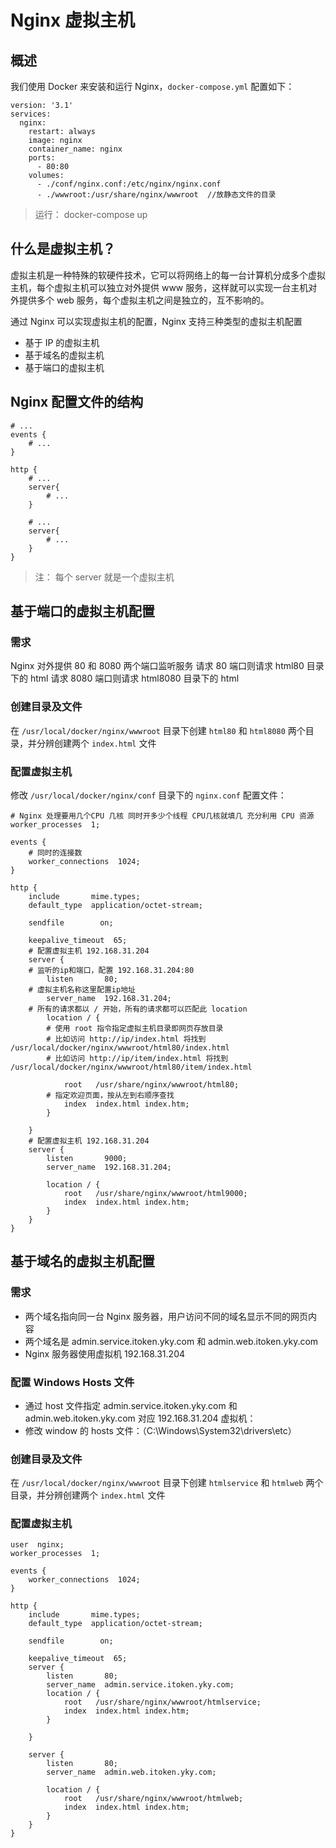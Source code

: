 # **Nginx 虚拟主机**
## **概述**
我们使用 Docker 来安装和运行 Nginx，`docker-compose.yml` 配置如下：
```
version: '3.1'
services:
  nginx:
    restart: always
    image: nginx
    container_name: nginx
    ports:
      - 80:80
    volumes:
      - ./conf/nginx.conf:/etc/nginx/nginx.conf
      - ./wwwroot:/usr/share/nginx/wwwroot  //放静态文件的目录
```
> 运行： docker-compose up

## **什么是虚拟主机？**
虚拟主机是一种特殊的软硬件技术，它可以将网络上的每一台计算机分成多个虚拟主机，每个虚拟主机可以独立对外提供 www 服务，这样就可以实现一台主机对外提供多个 web 服务，每个虚拟主机之间是独立的，互不影响的。

通过 Nginx 可以实现虚拟主机的配置，Nginx 支持三种类型的虚拟主机配置

- 基于 IP 的虚拟主机
- 基于域名的虚拟主机
- 基于端口的虚拟主机

## **Nginx 配置文件的结构**
```
# ...
events {
	# ...
}

http {
	# ...
	server{
		# ...
	}
	
	# ...
	server{
		# ...
	}
}
```
> 注： 每个 server 就是一个虚拟主机

## **基于端口的虚拟主机配置**

### **需求**
Nginx 对外提供 80 和 8080 两个端口监听服务
请求 80 端口则请求 html80 目录下的 html
请求 8080 端口则请求 html8080 目录下的 html

### **创建目录及文件**
在 `/usr/local/docker/nginx/wwwroot` 目录下创建 `html80` 和 `html8080` 两个目录，并分辨创建两个 `index.html` 文件

### **配置虚拟主机**
修改 `/usr/local/docker/nginx/conf` 目录下的 `nginx.conf` 配置文件：
```
# Nginx 处理要用几个CPU 几核 同时开多少个线程 CPU几核就填几 充分利用 CPU 资源
worker_processes  1;

events {
    # 同时的连接数
    worker_connections  1024;
}

http {
    include       mime.types;
    default_type  application/octet-stream;

    sendfile        on;
    
    keepalive_timeout  65;
    # 配置虚拟主机 192.168.31.204
    server {
	# 监听的ip和端口，配置 192.168.31.204:80
        listen       80;
	# 虚拟主机名称这里配置ip地址
        server_name  192.168.31.204;
	# 所有的请求都以 / 开始，所有的请求都可以匹配此 location
        location / {
	    # 使用 root 指令指定虚拟主机目录即网页存放目录
	    # 比如访问 http://ip/index.html 将找到 /usr/local/docker/nginx/wwwroot/html80/index.html
	    # 比如访问 http://ip/item/index.html 将找到 /usr/local/docker/nginx/wwwroot/html80/item/index.html

            root   /usr/share/nginx/wwwroot/html80;
	    # 指定欢迎页面，按从左到右顺序查找
            index  index.html index.htm;
        }

    }
    # 配置虚拟主机 192.168.31.204
    server {
        listen       9000;
        server_name  192.168.31.204;

        location / {
            root   /usr/share/nginx/wwwroot/html9000;
            index  index.html index.htm;
        }
    }
}
```
## **基于域名的虚拟主机配置**
### **需求**
- 两个域名指向同一台 Nginx 服务器，用户访问不同的域名显示不同的网页内容
- 两个域名是 admin.service.itoken.yky.com 和 admin.web.itoken.yky.com
- Nginx 服务器使用虚拟机 192.168.31.204

### **配置 Windows Hosts 文件**
- 通过 host 文件指定 admin.service.itoken.yky.com 和 admin.web.itoken.yky.com 对应 192.168.31.204 虚拟机：
- 修改 window 的 hosts 文件：（C:\Windows\System32\drivers\etc）

### **创建目录及文件**
在 `/usr/local/docker/nginx/wwwroot` 目录下创建 `htmlservice` 和 `htmlweb` 两个目录，并分辨创建两个 `index.html` 文件

### **配置虚拟主机**
```
user  nginx;
worker_processes  1;

events {
    worker_connections  1024;
}

http {
    include       mime.types;
    default_type  application/octet-stream;

    sendfile        on;

    keepalive_timeout  65;
    server {
        listen       80;
        server_name  admin.service.itoken.yky.com;
        location / {
            root   /usr/share/nginx/wwwroot/htmlservice;
            index  index.html index.htm;
        }

    }

    server {
        listen       80;
        server_name  admin.web.itoken.yky.com;

        location / {
            root   /usr/share/nginx/wwwroot/htmlweb;
            index  index.html index.htm;
        }
    }
}
```